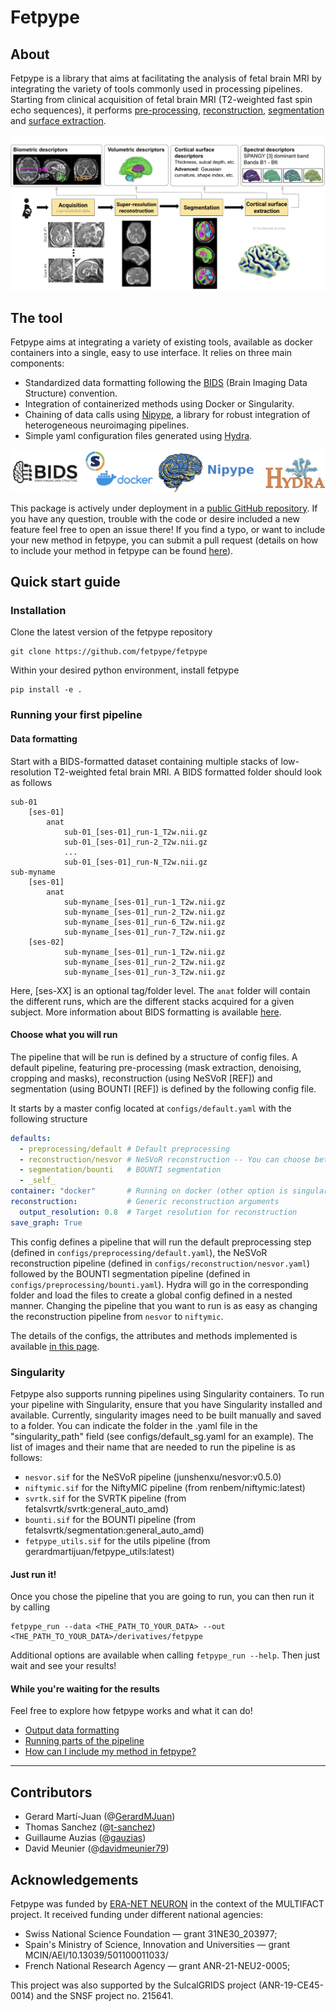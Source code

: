 # Fetpype
## About
Fetpype is a library that aims at facilitating the analysis of fetal brain MRI by integrating the variety of tools commonly used in processing pipelines. Starting from clinical acquisition of fetal brain MRI (T2-weighted fast spin echo sequences), it performs [pre-processing](preprocessing.md), [reconstruction](reconstruction.md), [segmentation](segmentation.md) and [surface extraction](surface.md).

![Fetpype diagram](media/fetpype_illustration.png)

## The tool
Fetpype aims at integrating a variety of existing tools, available as docker containers into a single, easy to use interface.  It relies on three main components:

- Standardized data formatting following the [BIDS](https://bids.neuroimaging.io/index.html) (Brain Imaging Data Structure) convention.
- Integration of containerized methods using Docker or Singularity.
- Chaining of data calls using [Nipype](https://nipype.readthedocs.io/en/latest/), a library for robust integration of heterogeneous neuroimaging pipelines.
- Simple yaml configuration files generated using [Hydra](https://hydra.cc/docs/intro/).

![BIDS, containers, Nipype and hydra](media/bids_container_nipype_hydra.png)

This package is actively under deployment in a [public GitHub repository](https://github.com/fetpype/fetpype). If you have any question, trouble with the code or desire included a new feature feel free to open an issue there! If you find a typo, or want to include your new method in fetpype, you can submit a pull request (details on how to include your method in fetpype can be found [here](contributing.md)).

## Quick start guide
### Installation
Clone the latest version of the fetpype repository
```
git clone https://github.com/fetpype/fetpype
```

Within your desired python environment, install fetpype
```
pip install -e .
```

### Running your first pipeline
#### Data formatting
Start with a BIDS-formatted dataset containing multiple stacks of low-resolution T2-weighted fetal brain MRI. A BIDS formatted folder should look as follows

```
sub-01
    [ses-01]
        anat
            sub-01_[ses-01]_run-1_T2w.nii.gz
            sub-01_[ses-01]_run-2_T2w.nii.gz
            ...
            sub-01_[ses-01]_run-N_T2w.nii.gz
sub-myname
    [ses-01]
        anat
            sub-myname_[ses-01]_run-1_T2w.nii.gz
            sub-myname_[ses-01]_run-2_T2w.nii.gz
            sub-myname_[ses-01]_run-6_T2w.nii.gz
            sub-myname_[ses-01]_run-7_T2w.nii.gz
    [ses-02]
            sub-myname_[ses-01]_run-1_T2w.nii.gz
            sub-myname_[ses-01]_run-2_T2w.nii.gz
            sub-myname_[ses-01]_run-3_T2w.nii.gz
```

Here, [ses-XX] is an optional tag/folder level. The `anat` folder will contain the different runs, which are the different stacks acquired for a given subject. More information about BIDS formatting is available [here](https://bids.neuroimaging.io/index.html).

#### Choose what you will run
The pipeline that will be run is defined by a structure of config files. A default pipeline, featuring pre-processing (mask extraction, denoising, cropping and masks), reconstruction (using NeSVoR [REF]) and segmentation (using BOUNTI [REF]) is defined by the following config file.

It starts by a master config located at `configs/default.yaml` with the following structure
```yaml
defaults:
  - preprocessing/default # Default preprocessing
  - reconstruction/nesvor # NeSVoR reconstruction -- You can choose between svrtk, nifymic or nesvor
  - segmentation/bounti   # BOUNTI segmentation     
  - _self_
container: "docker"       # Running on docker (other option is singularity)
reconstruction:           # Generic reconstruction arguments
  output_resolution: 0.8  # Target resolution for reconstruction
save_graph: True
```
This config defines a pipeline that will run the default preprocessing step (defined in `configs/preprocessing/default.yaml`), the NeSVoR reconstruction pipeline (defined in `configs/reconstruction/nesvor.yaml`) followed by the BOUNTI segmentation pipeline (defined in `configs/preprocessing/bounti.yaml`). Hydra will go in the corresponding folder and load the files to create a global config defined in a nested manner. Changing the pipeline that you want to run is as easy as changing the reconstruction pipeline from `nesvor` to `niftymic`. 

The details of the configs, the attributes and methods implemented is available [in this page](methods.md).

### Singularity 
Fetpype also supports running pipelines using Singularity containers. To run your pipeline with Singularity, ensure that you have Singularity installed and available. Currently, singularity images need to be built manually and saved to a folder. You can indicate the folder in the .yaml file in the "singularity_path" field (see configs/default_sg.yaml for an example). The list of images and their name that are needed to run the pipeline is as follows:

- `nesvor.sif` for the NeSVoR pipeline (junshenxu/nesvor:v0.5.0)
- `niftymic.sif` for the NiftyMIC pipeline (from renbem/niftymic:latest)
- `svrtk.sif` for the SVRTK pipeline (from fetalsvrtk/svrtk:general_auto_amd)
- `bounti.sif` for the BOUNTI pipeline (from fetalsvrtk/segmentation:general_auto_amd)
- `fetpype_utils.sif` for the utils pipeline (from gerardmartijuan/fetpype_utils:latest)

#### Just run it!
Once you chose the pipeline that you are going to run, you can then run it by calling 
```
fetpype_run --data <THE_PATH_TO_YOUR_DATA> --out <THE_PATH_TO_YOUR_DATA>/derivatives/fetpype
```

Additional options are available when calling `fetpype_run --help`. Then just wait and see your results! 

#### While you're waiting for the results
Feel free to explore how fetpype works and what it can do!

- [Output data formatting](output_data.md)
- [Running parts of the pipeline](run_parts.md)
- [How can I include my method in fetpype?](contributing.md)

---
## Contributors

- Gerard Martí-Juan (@[GerardMJuan](https://github.com/GerardMJuan))
- Thomas Sanchez (@[t-sanchez](https://github.com/t-sanchez))
- Guillaume Auzias (@[gauzias](https://github.com/gauzias))
- David Meunier (@[davidmeunier79](https://github.com/davidmeunier79))

## Acknowledgements
Fetpype was funded by [ERA-NET NEURON](https://www.neuron-eranet.eu/) in the context of the MULTIFACT project. It received funding under different national agencies:

- Swiss National Science Foundation — grant 31NE30_203977;
- Spain's Ministry of Science, Innovation and Universities — grant MCIN/AEI/10.13039/501100011033/
- French National Research Agency — grant ANR-21-NEU2-0005;

This project was also supported by the SulcalGRIDS project (ANR-19-CE45-0014) and the SNSF project no. 215641. 
